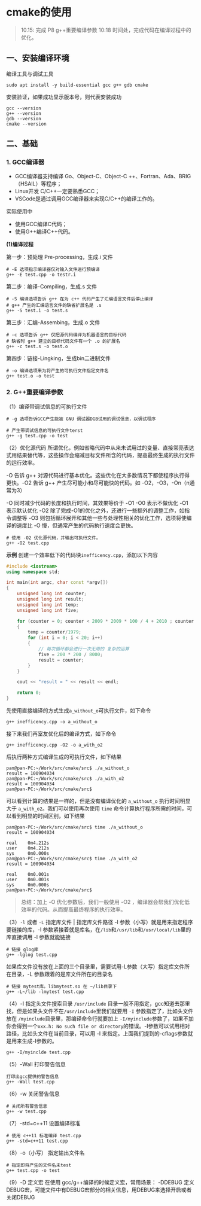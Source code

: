 # cmake的使用
> 10.15: 完成 P8 g++重要编译参数 10:18 时间处，完成代码在编译过程中的优化。
>

## 一、安装编译环境

编译工具与调试工具

```shell
sudo apt install -y build-essential gcc g++ gdb cmake
```

安装验证，如果成功显示版本号，则代表安装成功
```shell
gcc --version
g++ --version
gdb --version
cmake --version
```

## 二、基础

### 1. GCC编译器

- GCC编译器支持编译 Go、Object-C、Object-C ++、Fortran、Ada、BRIG（HSAIL）等程序；
- Linux开发 C/C++一定要熟悉GCC；
- VSCode是通过调用GCC编译器来实现C/C++的编译工作的。

实际使用中
- 使用GCC编译C代码；
- 使用G++编译C++代码。


**(1)编译过程**

第一步：预处理 Pre-processing，生成.i 文件
```shell
# -E 选项指示编译器仅对输入文件进行预编译
g++ -E test.cpp -o testr.i
```

第二步：编译-Compiling，生成.s 文件
```shell
# -S 编译选项告诉 g++ 在为 c++ 代码产生了汇编语言文件后停止编译
# g++ 产生的汇编语言文件的缺省扩展名是 .s
g++ -S test.i -o test.s
```

第三步：汇编-Assembing，生成.o 文件
```shell
# -c 选项告诉 g++ 仅把源代码编译为机器语言的目标代码
# 缺省时 g++ 建立的目标代码文件有一个 .o 的扩展名
g++ -c test.s -o test.o
```

第四步：链接-Lingking，生成bin二进制文件
```shell
# -o 编译选项来为将产生的可执行文件指定文件名
g++ test.o -o test
```


### 2. G++重要编译参数

（1）编译带调试信息的可执行文件
```shell
# -g 选项告诉GCC产生能被 GNU 调试器DGB试用的调试信息，以调试程序

# 产生带调试信息的可执行文件terst
g++ -g test.cpp -o test
```

（2）优化源代码
所谓优化，例如省略代码中从来未试用过的变量、直接常亮表达式用结果替代等，这些操作会缩减目标文件所含的代码，提高最终生成的执行文件的运行效率。

-O 告诉 g++ 对源代码进行基本优化。这些优化在大多数情况下都使程序执行得更快。-O2 告诉 g++ 产生尽可能小和尽可能快的代码。如 -O2，-O3，-On（n通常为3）

-O 同时减少代码的长度和执行时间，其效果等价于 -O1
-O0 表示不做优化
-O1 表示默认优化
-O2 除了完成-O1的优化之外，还进行一些额外的调整工作，如指令调整等
-O3 则包括循环展开和其他一些与处理性相关的优化工作，选项将使编译的速度比 -O 慢，但通常产生的代码执行速度会更快。

```shell
# 使用 -O2 优化源代码，并输出可执行文件。
g++ -O2 test.cpp
```

**示例**
创建一个效率低下的代码块`inefficency.cpp`，添加以下内容
```cpp
#include <iostream>
using namespace std;

int main(int argc, char const *argv[])
{
	unsigned long int counter;
	unsigned long int result;
	unsigned long int temp;
	unsigned long int five;

	for (counter = 0; counter < 2009 * 2009 * 100 / 4 + 2010 ; counter += (10-6)/4)
	{
		temp = counter/1979;
		for (int i = 0; i < 20; i++)
		{
			// 每次循环都会进行一次无用的 复杂的运算
			five = 200 * 200 / 8000;
			result = counter;
		}
	}

	cout << "result = " << result << endl;

	return 0;
}
```

先使用直接编译的方式生成`a_without_o`可执行文件，如下命令
```shell
g++ inefficency.cpp -o a_without_o
```

接下来我们再室友优化后的编译方式，如下命令
```shell
g++ inefficency.cpp -O2 -o a_with_o2
```

后执行两种方式编译生成的可执行文件，如下结果
```shell
pan@pan-PC:~/Work/src/cmake/src$ ./a_without_o 
result = 100904034
pan@pan-PC:~/Work/src/cmake/src$ ./a_with_o2 
result = 100904034
pan@pan-PC:~/Work/src/cmake/src$
```
可以看到计算的结果是一样的，但是没有编译优化的 `a_without_o` 执行时间明显大于 `a_with_o2`。我们可以使用再次使用 `time` 命令计算执行程序所需的时间，可以看到明显的时间区别，如下结果

```shell
pan@pan-PC:~/Work/src/cmake/src$ time ./a_without_o 
result = 100904034

real    0m4.212s
user    0m4.212s
sys     0m0.000s
pan@pan-PC:~/Work/src/cmake/src$ time ./a_with_o2 
result = 100904034

real    0m0.001s
user    0m0.001s
sys     0m0.000s
pan@pan-PC:~/Work/src/cmake/src$
```

> 总结：加上 -O 优化参数后，我们一般使用 -O2 ，编译器会帮我们优化低效率的代码。从而提高最终程序的执行效率。

（3）`-l` 或者 `-L` 指定库文件 | 指定库文件路径
-l 参数（小写）就是用来指定程序要链接的库，-l 参数紧接着就是库名，在`/lib`和`/usr/lib`和`/usr/local/lib`里的库直接调用 -l 参数就能链接

```shell
# 链接 glog库
g++ -lglog test.cpp
```

如果库文件没有放在上面的三个目录里，需要试用-L参数（大写）指定库文件所在目录，-L 参数跟着的是库文件所在的目录名

```shell
# 链接 mytest库。libmytest.so 在 ~/lib目录下
g++ -L~/lib -lmytest test.cpp
```

（4）-I 指定头文件搜索目录
`/usr/include` 目录一般不用指定，gcc知道去那里找，但是如果头文件不在`/usr/include`里我们就要用 `-I` 参数指定了，比如头文件放在 `/myinclude`目录里，那编译命令行就要加上 `-I/myinclude`参数了，如果不加你会得到一个`xxx.h: No such file or directory`的错误。-I参数可以试用相对路径，比如头文件在当前目录，可以用 -I 来指定。上面我们提到的-cflags参数就是用来生成-I参数的。

```shell
g++ -I/myinclde test.cpp
```

（5）-Wall 打印警告信息
```shell
打印出gcc提供的警告信息
g++ -Wall test.cpp
```

（6）-w 关闭警告信息
```shell
# 关闭所有警告信息
g++ -w test.cpp
```

（7）-std=c++11 设置编译标准
```shell
# 使用 c++11 标准编译 test.cpp
g++ -std=c++11 test.cpp
```

（8）-o（小写） 指定输出文件名
```shell
# 指定即将产生的文件名未test
g++ test.cpp -o test
```

（9）-D 定义宏
在使用 gcc/g++编译的时候定义宏，常用场景：
-DDEBUG 定义DEBUG宏，可能文件中有DEBUG宏部分的相关信息，用DEBUG来选择开启或者关闭DEBUG